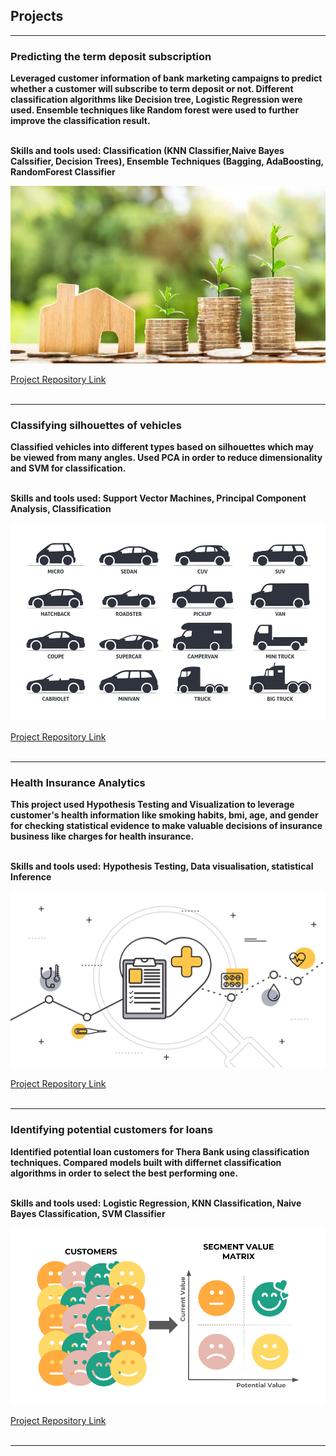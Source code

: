 
<h2>Projects</h2>

---

<h3>Predicting the term deposit subscription</h3>
<b>Leveraged customer information of bank marketing campaigns to predict whether a customer will subscribe to term deposit or not. Different classification algorithms like Decision tree, Logistic Regression were used. Ensemble techniques like Random forest were used to further improve the classification result.</b>
<br><br>

<b>Skills and tools used: </b>
<b>Classification (KNN Classifier,Naive Bayes Calssifier, Decision Trees), Ensemble Techniques (Bagging, AdaBoosting, RandomForest Classifier</b>
 
<img src="images/term_deposit.jpg?raw=true"/>

<a href="https://github.com/kapil3093/Predicting_the_term_deposit_subscription">Project Repository Link</a>
<br><br>

---

<h3>Classifying silhouettes of vehicles</h3>
<b>Classified vehicles into different types based on silhouettes which may be viewed from many angles. Used PCA in order to reduce dimensionality and SVM for classification.</b>
<br><br>

<b>Skills and tools used: </b>
<b>Support Vector Machines, Principal Component Analysis, Classification</b>
 
<img src="images/vehicle_silhouettes.jpg?raw=true"/>

<a href="https://github.com/kapil3093/Classifying_silhouettes_of_vehicles">Project Repository Link</a>
<br><br>

---

<h3>Health Insurance Analytics</h3>
<b>This project used Hypothesis Testing and Visualization to leverage customer's health information like smoking habits, bmi, age, and gender for checking statistical evidence to make valuable decisions of insurance business like charges for health insurance.</b>
<br><br>

<b>Skills and tools used:</b>
<b>Hypothesis Testing, Data visualisation, statistical Inference</b>
 
<img src="images/health_insurance.png?raw=true"/>

<a href="https://github.com/kapil3093/Health-Insurance">Project Repository Link</a>
<br><br>

---

<h3>Identifying potential customers for loans</h3>
<b>Identified potential loan customers for Thera Bank using classification techniques. Compared models built with differnet classification algorithms in order to select the best performing one.</b>
<br><br>

<b>Skills and tools used:</b>
<b>Logistic Regression, KNN Classification, Naive Bayes Classification, SVM Classifier</b>
 
<img src="images/cust_loan.png?raw=true"/>

<a href="https://github.com/kapil3093/Identifying-potential-customers-for-loans">Project Repository Link</a>
<br><br>

---










